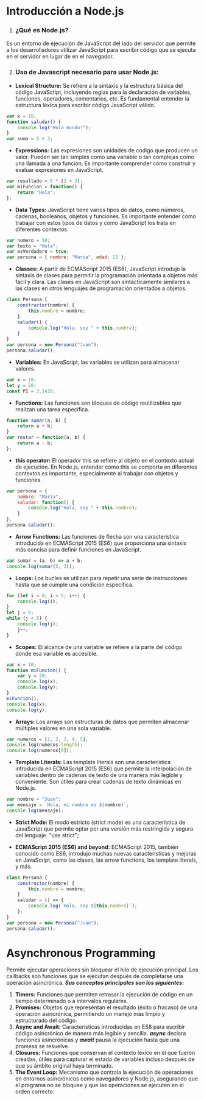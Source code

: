 # Introducción a Node.js
1. ### ¿Qué es Node.js?
Es un entorno de ejecución de JavaScript del lado del servidor que permite a los desarrolladores utilizar JavaScript para escribir código que se ejecuta en el servidor en lugar de en el navegador. 

2. ### Uso de Javascript necesario para usar Node.js:
- **Lexical Structure:** Se refiere a la sintaxis y la estructura básica del código JavaScript, incluyendo reglas para la declaración de variables, funciones, operadores, comentarios, etc. Es fundamental entender la estructura léxica para escribir código JavaScript válido.
```javascript
var x = 10;
function saludar() {
    console.log("Hola mundo!");
}
var suma = 5 + 3;
```
- **Expressions:** Las expresiones son unidades de código que producen un valor. Pueden ser tan simples como una variable o tan complejas como una llamada a una función. Es importante comprender cómo construir y evaluar expresiones en JavaScript.
```javascript
var resultado = 5 * (2 + 3);
var miFuncion = function() {
    return "Hola";
};
```
- **Data Types:** JavaScript tiene varios tipos de datos, como números, cadenas, booleanos, objetos y funciones. Es importante entender cómo trabajar con estos tipos de datos y cómo JavaScript los trata en diferentes contextos.
```javascript
var numero = 10;
var texto = "Hola";
var esVerdadero = true;
var persona = { nombre: "Maria", edad: 21 };
```
- **Classes:** A partir de ECMAScript 2015 (ES6), JavaScript introdujo la sintaxis de clases para permitir la programación orientada a objetos más fácil y clara. Las clases en JavaScript son sintácticamente similares a las clases en otros lenguajes de programación orientados a objetos.
```javascript
class Persona {
    constructor(nombre) {
        this.nombre = nombre;
    }
    saludar() {
        console.log("Hola, soy " + this.nombre);
    }
}
var persona = new Persona("Juan");
persona.saludar();
```
- **Variables:** En JavaScript, las variables se utilizan para almacenar valores. 
```javascript
var x = 10;
let y = 20;
const PI = 3.1416;
```
- **Functions:** Las funciones son bloques de código reutilizables que realizan una tarea específica. 
```javascript
function sumar(a, b) {
    return a + b;
}
var restar = function(a, b) {
    return a - b;
};
```
- **this operator:** El operador this se refiere al objeto en el contexto actual de ejecución. En Node.js, entender cómo this se comporta en diferentes contextos es importante, especialmente al trabajar con objetos y funciones.
```javascript
var persona = {
    nombre: "Maria",
    saludar: function() {
        console.log("Hola, soy " + this.nombre);
    }
};
persona.saludar();
```
- **Arrow Functions:** Las funciones de flecha son una característica introducida en ECMAScript 2015 (ES6) que proporciona una sintaxis más concisa para definir funciones en JavaScript. 
```javascript
var sumar = (a, b) => a + b;
console.log(sumar(5, 3));
```
- **Loops:** Los bucles se utilizan para repetir una serie de instrucciones hasta que se cumple una condición específica. 
```javascript
for (let i = 0; i < 5; i++) {
    console.log(i);
}
let j = 0;
while (j < 5) {
    console.log(j);
    j++;
}
```
- **Scopes:** El alcance de una variable se refiere a la parte del código donde esa variable es accesible. 
```javascript
var x = 10; 
function miFuncion() {
    var y = 20; 
    console.log(x); 
    console.log(y); 
}
miFuncion();
console.log(x); 
console.log(y);
```
- **Arrays:** Los arrays son estructuras de datos que permiten almacenar múltiples valores en una sola variable. 
```javascript
var numeros = [1, 2, 3, 4, 5];
console.log(numeros.length);
console.log(numeros[0]);
```
- **Template Literals:** Las template literals son una característica introducida en ECMAScript 2015 (ES6) que permite la interpolación de variables dentro de cadenas de texto de una manera más legible y conveniente. Son útiles para crear cadenas de texto dinámicas en Node.js.
```javascript
var nombre = "Juan";
var mensaje = `Hola, mi nombre es ${nombre}`;
console.log(mensaje);
```
- **Strict Mode:** El modo estricto (strict mode) es una característica de JavaScript que permite optar por una versión más restringida y segura del lenguaje. 
"use strict";

- **ECMAScript 2015 (ES6) and beyond:** ECMAScript 2015, también conocido como ES6, introdujo muchas nuevas características y mejoras en JavaScript, como las clases, las arrow functions, los template literals, y más. 
```javascript
class Persona {
    constructor(nombre) {
        this.nombre = nombre;
    }
    saludar = () => {
        console.log(`Hola, soy ${this.nombre}`);
    };
}
var persona = new Persona("Juan");
persona.saludar();
```
# Asynchronous Programming
Permite ejecutar operaciones sin bloquear el hilo de ejecución principal. Los callbacks son funciones que se ejecutan después de completarse una operación asincrónica. ***Sus conceptos principales son los siguientes:***

1. **Timers:** Funciones que permiten retrasar la ejecución de código en un tiempo determinado o a intervalos regulares.
2. **Promises:** Objetos que representan el resultado (éxito o fracaso) de una operación asincrónica, permitiendo un manejo más limpio y estructurado del código.
3. **Async and Await:** Características introducidas en ES8 para escribir código asincrónico de manera más legible y sencilla. ***async*** declara funciones asincrónicas y ***await*** pausa la ejecución hasta que una promesa se resuelve.
4. **Closures:** Funciones que conservan el contexto léxico en el que fueron creadas, útiles para capturar el estado de variables incluso después de que su ámbito original haya terminado.
5. **The Event Loop:** Mecanismo que controla la ejecución de operaciones en entornos asincrónicos como navegadores y Node.js, asegurando que el programa no se bloquee y que las operaciones se ejecuten en el orden correcto.







